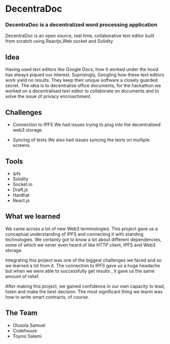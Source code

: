 # DecentraDoc

### DecentraDoc is a decentralized word processing application 
DecentraDoc is an open source, real time, collaborative text editor built from scratch using Reactjs,Web socket and Solidity

## Idea

Having used text editors like Google Docs, how it worked under the hood has always piqued our interest. Suprisingly, Googling how these text editors work yield no results. They keep their unique software a closely guarded secret. The idea is to decentralise office documents, for the hackathon we worked on a decentralised text editor to collaborate on documents and to solve the issue of privacy encroachment.

## Challenges
- Connection to IPFS
 We had issues trying to plug into the decentralised web3 storage.

- Syncing of texts
We also had issues syncing the texts on multiple screens.

## Tools
- ipfs
- Solidity
- Socket.io
- Draft.js
- Hardhat
- React.js

## What we learned

We came across a lot of new Web3 terminologies. This project gave us a conceptual understanding of IPFS and connecting it with standing technologies. We certainly got to know a lot about different dependencies, some of which we never even heard of like HTTP client, IPFS and Web3 storage.

Integrating this project was one of the biggest challenges we faced and so we learned a lot from it. The connection to IPFS gave us a huge headache but when we were able to successfully get results , it gave us the same amount of relief.

After making this project, we gained confidence in our own capacity to lead, listen and make the best decision. The most significant thing we learnt was how to write smart contracts, of course.

## The Team

- Olusola Samuel
- Codehouze
- Toyosi Salami
